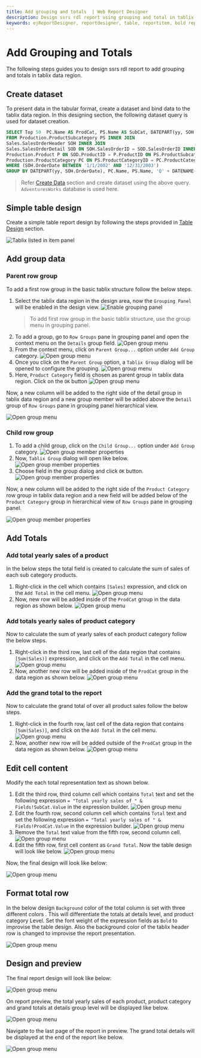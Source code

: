 ```yaml
---
title: Add grouping and totals  | Web Report Designer
description: Design ssrs rdl report using grouping and total in tablix data region, to display a list of records in the table format in Web Report Designer.
keywords: ejReportDesigner, reportdesigner, table, reportitem, bold reports, documentation, help, ej, user guide, demo, samples, bold reports, bold reporting
---
```


# Add Grouping and Totals

The following steps guides you to design ssrs rdl report to add grouping and totals in tablix data region.

## Create dataset

To present data in the tabular format, create a dataset and bind data to the tablix data region. In this designing section, the following dataset query is used for dataset creation.

```sql
SELECT Top 50  PC.Name AS ProdCat, PS.Name AS SubCat, DATEPART(yy, SOH.OrderDate) AS OrderYear, 'Q' + DATENAME(qq, SOH.OrderDate) AS OrderQtr,SUM(SOD.UnitPrice * SOD.OrderQty) AS Sales
FROM Production.ProductSubcategory PS INNER JOIN
Sales.SalesOrderHeader SOH INNER JOIN
Sales.SalesOrderDetail SOD ON SOH.SalesOrderID = SOD.SalesOrderID INNER JOIN
Production.Product P ON SOD.ProductID = P.ProductID ON PS.ProductSubcategoryID = P.ProductSubcategoryID INNER JOIN
Production.ProductCategory PC ON PS.ProductCategoryID = PC.ProductCategoryID
WHERE (SOH.OrderDate BETWEEN '1/1/2002' AND '12/31/2003')
GROUP BY DATEPART(yy, SOH.OrderDate), PC.Name, PS.Name, 'Q' + DATENAME(qq, SOH.OrderDate), PS.ProductSubcategoryID
```

> Refer [Create Data](/on-premise/report-designer/manage-data/dataset/create-an-embedded-dataset/#create-an-embedded-dataset) section and create dataset using the above query. `AdventuresWorks` database is used here.

## Simple table design

Create a simple table report design by following the steps provided in [Table Design](/on-premise/report-designer/report-items/tablix/design-ssrs-rdl-report-using-table/) section.

![Tablix listed in item panel](/static/assets/on-premise/images/report-designer/report-items/tablix-add-grouping-and-totals/initial-design.png)

## Add group data

### Parent row group

To add a first row group in the basic tablix structure follow the below steps.

1. Select the tablix data region in the design area, now the `Grouping Panel` will be enabled in the design view.
![Enable grouping panel](/static/assets/on-premise/images/report-designer/report-items/tablix-add-grouping-and-totals/enable-grouping-panel.png)
   > To add first row group in the basic tablix structure, use the group menu in grouping panel.
2. To add a  group, go to `Row Groups` pane in grouping panel and open the context menu on the `Details` group field.
![Open group menu](/static/assets/on-premise/images/report-designer/report-items/tablix-insert-or-delete-group/open-context-menu-in-details-group.png)
3. From the context menu, click on `Parent Group...` option under `Add Group` category.
![Open group menu](/static/assets/on-premise/images/report-designer/report-items/tablix-insert-or-delete-group/click-on-parent-group-option.png)
4. Once you click on the `Parent Group` option, a `Tablix Group` dialog will be opened to configure the grouping.
![Open group menu](/static/assets/on-premise/images/report-designer/report-items/tablix-insert-or-delete-group/tablix-group-dialog.png)
5. Here, `Product Category` field is chosen as parent group in tablix data region. Click on the `OK` button
![Open group menu](/static/assets/on-premise/images/report-designer/report-items/tablix-insert-or-delete-group/assign-field-for-parent-group.png)

Now, a new column will be added to the right side of the detail group in tablix data region and a new group member will be added above the `Detail` group of `Row Groups` pane in grouping panel hierarchical view.

![Open group menu](/static/assets/on-premise/images/report-designer/report-items/tablix-add-grouping-and-totals/add-parent-group-design-ouput.png)

### Child row group

1. To add a child group, click on the `Child Group...` option under `Add Group` category.
![Open group member properties](/static/assets/on-premise/images/report-designer/report-items/tablix-add-grouping-and-totals/open-child-group-context-menu.png)
2. Now, `Tablix Group` dialog will open like below.
![Open group member properties](/static/assets/on-premise/images/report-designer/report-items/tablix/tablix-group-dialog.png)
3. Choose field in the group dialog and click `OK` button.
![Open group member properties](/static/assets/on-premise/images/report-designer/report-items/tablix-add-grouping-and-totals/add-child-group.png)

Now, a new column will be added to the right side of the `Product Category` row group in tablix data region and a new field will be added below of the `Product Category` group in hierarchical view of `Row Groups` pane in grouping panel.

![Open group member properties](/static/assets/on-premise/images/report-designer/report-items/tablix-add-grouping-and-totals/add-child-group-design-ouput.png)

## Add Totals

### Add total yearly sales of a product

In the below steps the total field is created to calculate the sum of sales of each sub category products.

1. Right-click in the cell which contains `[Sales]` expression, and click on the `Add Total` in the cell menu.
![Open group menu](/static/assets/on-premise/images/report-designer/report-items/tablix-add-grouping-and-totals/select-cell-to-add-quarterly-sales.png)
2. Now, new row will be added inside of the `ProdCat` group in the data region as shown below.
![Open group menu](/static/assets/on-premise/images/report-designer/report-items/tablix-add-grouping-and-totals/quarterly-total-sales-new-total-row.png)

### Add totals yearly sales of product category

Now to calculate the sum of yearly sales of each product category follow the below steps.

1. Right-click in the third row, last cell of the data region that contains `[Sum(Sales)]` expression, and click on the `Add Total` in the cell menu.
![Open group menu](/static/assets/on-premise/images/report-designer/report-items/tablix-add-grouping-and-totals/yearly-total-sales.png)
2. Now, another new row will be added inside of the `ProdCat` group in the data region as shown below.
![Open group menu](/static/assets/on-premise/images/report-designer/report-items/tablix-add-grouping-and-totals/yearly-total-sales-new-total-row.png)

### Add the grand total to the report

Now to calculate the grand total of over all product sales follow the below steps.

1. Right-click in the fourth row, last cell of the data region that contains `[Sum(Sales)]`, and click on the `Add Total` in the cell menu.
![Open group menu](/static/assets/on-premise/images/report-designer/report-items/tablix-add-grouping-and-totals/total-sales.png)
2. Now, another new row will be added outside of the `ProdCat` group in the data region as shown below.
![Open group menu](/static/assets/on-premise/images/report-designer/report-items/tablix-add-grouping-and-totals/total-sales-design.png)

## Edit cell content

Modify the each total representation text as shown below.

1. Edit the third row, third column cell which contains `Total` text and set the following expression `= "Total yearly sales of " & Fields!SubCat.Value` in the expression builder.
![Open group menu](/static/assets/on-premise/images/report-designer/report-items/tablix-add-grouping-and-totals/set-expression-for-subcat-field.png)
2. Edit the fourth row, second column cell which contains `Total` text and set the following expression `= "Total yearly sales of " & Fields!ProdCat.Value` in the expression builder.
![Open group menu](/static/assets/on-premise/images/report-designer/report-items/tablix-add-grouping-and-totals/set-expression-for-prodcat-field.png)
3. Remove the `Total` text value from the fifth row, second column cell.
![Open group menu](/static/assets/on-premise/images/report-designer/report-items/tablix-add-grouping-and-totals/remove-cell-content.png)
4. Edit the fifth row, first cell content as  `Grand Total`. Now the table design will look like below.
![Open group menu](/static/assets/on-premise/images/report-designer/report-items/tablix-add-grouping-and-totals/edit-cell-content.png)

Now, the final design will look like below:

![Open group menu](/static/assets/on-premise/images/report-designer/report-items/tablix-add-grouping-and-totals/final-design-after-editing-cell-content.png)

## Format total row

In the below design `Background` color of the total column is set with three different colors . This will differentiate the totals at details level, and product category Level. Set the font weight of the expression fields as `Bold` to improvise the table design. Also the background color of the tablix header row is changed to improvise the report presentation.

![Open group menu](/static/assets/on-premise/images/report-designer/report-items/tablix-add-grouping-and-totals/format-total-row.png)

## Design and preview

The final report design will look like below:

![Open group menu](/static/assets/on-premise/images/report-designer/report-items/tablix-add-grouping-and-totals/final-report-design.png)

On report preview, the total yearly sales of each product, product category and grand totals at details group level will be displayed like below.

![Open group menu](/static/assets/on-premise/images/report-designer/report-items/tablix-add-grouping-and-totals/total-sales-preview.png)

Navigate to the last page of the report in preview. The grand total details will be displayed at the end of the report like below.

![Open group menu](/static/assets/on-premise/images/report-designer/report-items/tablix-add-grouping-and-totals/grand-total-design.png)